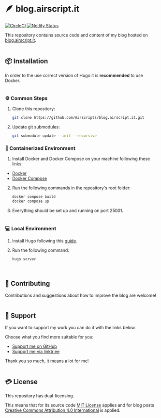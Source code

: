 # 🪶 blog.airscript.it  
[![CircleCI](https://dl.circleci.com/status-badge/img/gh/Airscripts/blog.airscript.it/tree/main.svg?style=svg)](https://dl.circleci.com/status-badge/redirect/gh/Airscripts/blog.airscript.it/tree/main) [![Netlify Status](https://api.netlify.com/api/v1/badges/59826574-7ccb-4c30-a776-942044cf9520/deploy-status?branch=main)](https://app.netlify.com/sites/regal-sunshine-3cc2d8/deploys)  

This repository contains source code and content of my blog hosted on [blog.airscript.it](https://blog.airscript.it).  
&nbsp;

## 📦 Installation  
In order to the use correct version of Hugo it is **recommended** to use Docker.  
&nbsp;

### ⚙️ Common Steps
1. Clone this repository: 
    ```bash
    git clone https://github.com/Airscripts/blog.airscript.it.git
    ```

2. Update git submodules:
    ```bash
    git submodule update --init --recursive
    ```

### 🐳 Containerized Environment
1. Install Docker and Docker Compose on your machine following these links:
- [Docker](https://docs.docker.com/get-docker/)
- [Docker Compose](https://docs.docker.com/compose/install/)

2. Run the following commands in the repository's root folder:
    ```bash
    docker compose build
    docker compose up
    ```

3. Everything should be set up and running on port 25001.  
&nbsp;

### 💻 Local Environment
1. Install Hugo following this [guide](https://gohugo.io/getting-started/installing/).

2. Run the following command:
    ```bash
    hugo server
    ```  
&nbsp;

## 🤝 Contributing  
Contributions and suggestions about how to improve the blog are welcome!  
&nbsp;  

## 💚 Support  
If you want to support my work you can do it with the links below.  

Choose what you find more suitable for you:  
- [Support me on GitHub](https://github.com/sponsors/Airscripts)  
- [Support me via linktr.ee](https://linktr.ee/airscript)  

Thank you so much, it means a lot for me!  
&nbsp;  

## 💳 License  
This repository has dual-licensing.  
 
This means that for its source code [MIT License](https://github.com/Airscripts/blog.airscript.it/blob/main/LICENSE_MIT) applies and for blog posts [Creative Commons Attribution 4.0 International](https://github.com/Airscripts/blog.airscript.it/blob/main/LICENSE_CC_BY_4.0) is applied.  
